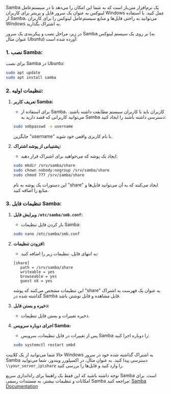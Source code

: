 Samba یک نرم‌افزار متن‌باز است که به شما این امکان را می‌دهد تا در سیستم‌عامل لینوکس به عنوان یک سرور فایل و پرینتر برای کاربران Windows عمل کنید. با استفاده از Samba، می‌توانید به راحتی فایل‌ها و منابع سیستم‌عامل لینوکس را برای کاربران Windows به اشتراک بگذارید.

در زیر، مراحل نصب و پیکربندی یک سرور Samba بر روی یک سیستم لینوکس (به عنوان مثال Ubuntu) آورده شده است:

### 1. نصب Samba:

برای نصب Samba در Ubuntu:

```bash
sudo apt update
sudo apt install samba
```

### 2. تنظیمات اولیه:

1. **تعریف کاربر Samba:**
   - برای استفاده از Samba، کاربران باید با کاربران سیستم مطابقت داشته باشند. می‌توانید کاربرانی که قصد دارید به Samba دسترسی داشته باشند را ایجاد کنید:

   ```bash
   sudo smbpasswd -a username
   ```

   جایگزین "username" با نام کاربری واقعی خود شوید.

2. **پشتیبانی از پوشه اشتراک:**
   - ایجاد یک پوشه که می‌خواهید برای اشتراک قرار دهید:

   ```bash
   sudo mkdir /srv/samba/share
   sudo chown nobody:nogroup /srv/samba/share
   sudo chmod 777 /srv/samba/share
   ```

   این دستورات یک پوشه به نام "share" ایجاد می‌کنند که به آن می‌توانید فایل‌ها و منابع را اضافه کنید.

### 3. تنظیمات فایل Samba:

1. **ویرایش فایل `/etc/samba/smb.conf`:**
   - باز کردن فایل تنظیمات Samba:

   ```bash
   sudo nano /etc/samba/smb.conf
   ```

2. **افزودن تنظیمات:**
   - به انتهای فایل، تنظیمات زیر را اضافه کنید:

   ```plaintext
   [share]
      path = /srv/samba/share
      writeable = yes
      browseable = yes
      guest ok = yes
   ```

   این تنظیمات مشخص می‌کنند که پوشه "share" به عنوان یک فهرست به اشتراک گذاشته شده در Samba قابل مشاهده و قابل نوشتن باشد.

3. **ذخیره و بستن فایل:**
   - ذخیره تغییرات و بستن فایل تنظیمات.

4. **اجرای دوباره سرویس Samba:**
   - پس از تغییرات در فایل تنظیمات، سرویس Samba را دوباره اجرا کنید:

   ```bash
   sudo systemctl restart smbd
   ```

حالا شما می‌توانید از یک کلاینت Windows به اشتراک گذاشته شده خود در سرور Samba دسترسی پیدا کنید. به عنوان مثال، در اکسپلورر ویندوز، شما می‌توانید `\\your_server_ip\share` را وارد کنید و فایل‌ها را بررسی کنید.

توجه داشته باشید که این فقط یک راهنما برای راه‌اندازی سریع Samba است. برای امکانات و تنظیمات بیشتر، به مستندات رسمی Samba مراجعه کنید: [Samba Documentation](https://www.samba.org/samba/docs/)
